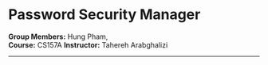 # Password Security Manager
**Group Members:** Hung Pham,   
**Course:** CS157A 
**Instructor:** Tahereh Arabghalizi  

---
